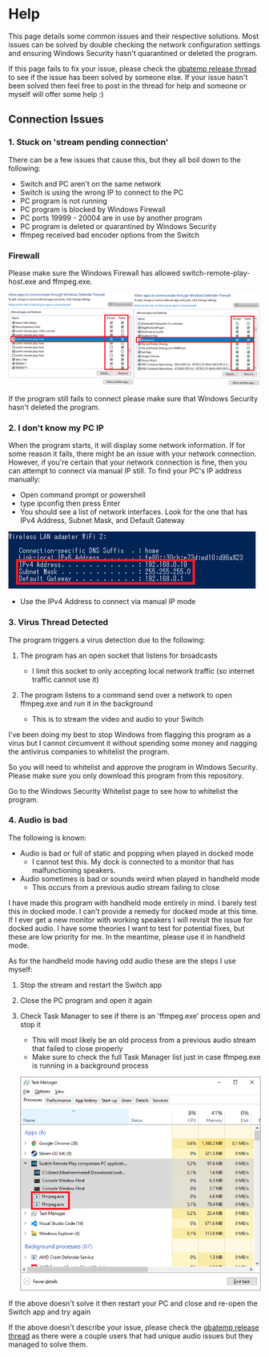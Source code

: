 # Help

This page details some common issues and their respective solutions. Most issues can be solved by double checking the network configuration settings and ensuring Windows Security hasn't quarantined or deleted the program.

If this page fails to fix your issue, please check the [gbatemp release thread](https://gbatemp.net/threads/switch-remote-play-stream-your-pc-to-your-switch.579541/) to see if the issue has been solved by someone else. If your issue hasn't been solved then feel free to post in the thread for help and someone or myself will offer some help :)

## Connection Issues

### 1. Stuck on 'stream pending connection'

There can be a few issues that cause this, but they all boil down to the following:

* Switch and PC aren't on the same network
* Switch is using the wrong IP to connect to the PC
* PC program is not running
* PC program is blocked by Windows Firewall
* PC ports 19999 - 20004 are in use by another program
* PC program is deleted or quarantined by Windows Security
* ffmpeg received bad encoder options from the Switch

### Firewall

Please make sure the Windows Firewall has allowed switch-remote-play-host.exe and ffmpeg.exe.

![windows firewall settings](pc/network/../setup/pc-firewall-rules.png)

If the program still fails to connect please make sure that Windows Security hasn't deleted the program.

### 2. I don't know my PC IP

When the program starts, it will display some network information. If for some reason it fails, there might be an issue with your network connection. However, if you're certain that your network connection is fine, then you can attempt to connect via manual IP still. To find your PC's IP address manually:

* Open command prompt or powershell
* type ipconfig then press Enter
* You should see a list of network interfaces. Look for the one that has IPv4 Address, Subnet Mask, and Default Gateway

![ipconfig output](pc/setup/pc-ip-configuration.png)

* Use the IPv4 Address to connect via manual IP mode

### 3. Virus Thread Detected

The program triggers a virus detection due to the following:

1. The program has an open socket that listens for broadcasts
   * I limit this socket to only accepting local network traffic (so internet traffic cannot use it)

2. The program listens to a command send over a network to open ffmpeg.exe and run it in the background
   * This is to stream the video and audio to your Switch

I've been doing my best to stop Windows from flagging this program as a virus but I cannot circumvent it without spending some money and nagging the antivirus companies to whitelist the program.

So you will need to whitelist and approve the program in Windows Security. Please make sure you only download this program from this repository.

Go to the Windows Security Whitelist page to see how to whitelist the program.

### 4. Audio is bad

The following is known:

* Audio is bad or full of static and popping when played in docked mode
  * I cannot test this. My dock is connected to a monitor that has malfunctioning speakers.
* Audio sometimes is bad or sounds weird when played in handheld mode
  * This occurs from a previous audio stream failing to close

I have made this program with handheld mode entirely in mind. I barely test this in docked mode. I can't provide a remedy for docked mode at this time. If I ever get a new monitor with working speakers I will revisit the issue for docked audio. I have some theories I want to test for potential fixes, but these are low priority for me. In the meantime, please use it in handheld mode.

As for the handheld mode having odd audio these are the steps I use myself:

1. Stop the stream and restart the Switch app
2. Close the PC program and open it again
3. Check Task Manager to see if there is an 'ffmpeg.exe' process open and stop it
   * This will most likely be an old process from a previous audio stream that failed to close properly
   * Make sure to check the full Task Manager list just in case ffmpeg.exe is running in a background process

    ![task manager](pc/help/pc-task-manager.png)

If the above doesn't solve it then restart your PC and close and re-open the Switch app and try again

If the above doesn't describe your issue, please check the [gbatemp release thread](https://gbatemp.net/threads/switch-remote-play-stream-your-pc-to-your-switch.579541/) as there were a couple users that had unique audio issues but they managed to solve them.
